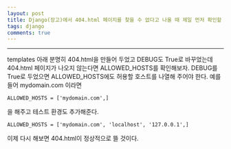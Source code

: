 ```yaml
---
layout: post
title: Django(장고)에서 404.html 페이지를 찾을 수 없다고 나올 때 제일 먼저 확인할 사항
tags: django
comments: true
---
```


---

templates 아래 분명히 404.html을 만들어 두었고 DEBUG도 True로 바꾸었는데 404.html 페이지가 나오지 않는다면 ALLOWED_HOSTS를 확인해보자. DEBUG를 True로 두었으면 ALLOWED_HOSTS에도 허용할 호스트를 나열해 주어야 한다. 예를 들어 mydomain.com 이라면  

~~~
ALLOWED_HOSTS = ['mydomain.com',]
~~~
을 해주고 테스트 환경도 추가해준다.  

~~~
ALLOWED_HOSTS = ['mydomain.com', 'localhost', '127.0.0.1',]
~~~

이제 다시 해보면 404.html이 정상적으로 뜰 것이다.
  
